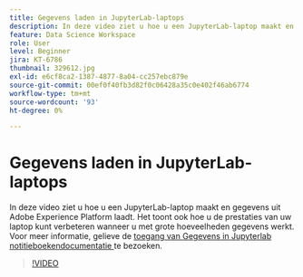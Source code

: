 ```yaml
---
title: Gegevens laden in JupyterLab-laptops
description: In deze video ziet u hoe u een JupyterLab-laptop maakt en gegevens uit Adobe Experience Platform laadt. Het toont ook hoe u de prestaties van uw laptop kunt verbeteren wanneer u met grote hoeveelheden gegevens werkt.
feature: Data Science Workspace
role: User
level: Beginner
jira: KT-6786
thumbnail: 329612.jpg
exl-id: e6cf8ca2-1387-4877-8a04-cc257ebc879e
source-git-commit: 00ef0f40fb3d82f0c06428a35c0e402f46ab6774
workflow-type: tm+mt
source-wordcount: '93'
ht-degree: 0%

---
```


# Gegevens laden in JupyterLab-laptops

In deze video ziet u hoe u een JupyterLab-laptop maakt en gegevens uit Adobe Experience Platform laadt. Het toont ook hoe u de prestaties van uw laptop kunt verbeteren wanneer u met grote hoeveelheden gegevens werkt. Voor meer informatie, gelieve de [ toegang van Gegevens in Jupyterlab notitieboekendocumentatie ](https://experienceleague.adobe.com/docs/experience-platform/data-science-workspace/jupyterlab/access-notebook-data.html) te bezoeken.

>[!VIDEO](https://video.tv.adobe.com/v/329612?learn=on)
